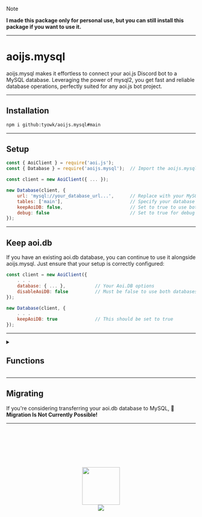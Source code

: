 > [!note]
> **I made this package only for personal use, but you can still install this package if you want to use it.**

---

# aoijs.mysql

aoijs.mysql makes it effortless to connect your aoi.js Discord bot to a MySQL database. Leveraging the power of mysql2, you get fast and reliable database operations, perfectly suited for any aoi.js bot project.</p>

---

## Installation

```bash
npm i github:tyowk/aoijs.mysql#main
```

---

## Setup

```javascript
const { AoiClient } = require('aoi.js');
const { Database } = require('aoijs.mysql');  // Import the aoijs.mysql package

const client = new AoiClient({ ... });

new Database(client, {
    url: 'mysql://your_database_url...',      // Replace with your MySQL server URI
    tables: ['main'],                         // Specify your database tables                              # default is main
    keepAoiDB: false,                         // Set to true to use both aoi.db and MySQL                  # default is false
    debug: false                              // Set to true for debug information during development      # default is false
});
```

---

## Keep aoi.db

If you have an existing aoi.db database, you can continue to use it alongside aoijs.mysql. Just ensure that your setup is correctly configured:

```javascript
const client = new AoiClient({
    . . .
    database: { ... },           // Your Aoi.DB options
    disableAoiDB: false          // Must be false to use both databases
});

new Database(client, {
    . . .
    keepAoiDB: true              // This should be set to true
});
```

---

<details>
<summary>
  
## Functions
</summary>

These 36 custom functions works like a normal existing functions *( only the name and inside the functions are different )* 

And these functions can only work if you set `keepAoiDB` to true<br><br>
```
$mysqlAdvanceCooldown
$mysqlChannelCooldown
$mysqlCloseTicket
$mysqlCooldown
$mysqlCreateTemporaryVar
$mysqlDatabasePing
$mysqlDeleteVar
$mysqlGetChannelVar
$mysqlGetCooldownTime
$mysqlGetGlobalUserVar
$mysqlGetGuildVar
$mysqlGetLeaderboardInfo
$mysqlGetMessageVar
$mysqlGetTimeout
$mysqlGetUserVar
$mysqlGetVar
$mysqlGlobalCooldown
$mysqlGlobalUserLeaderBoard
$mysqlGuildCooldown
$mysqlGuildLeaderBoard
$mysqlIsTicket
$mysqlIsVariableExist
$mysqlNewTicket
$mysqlRawLeaderboard
$mysqlResetGlobalUserVar
$mysqlResetGuildVar
$mysqlResetUserVar
$mysqlSetChannelVar
$mysqlSetGlobalUserVar
$mysqlSetGuildVar
$mysqlSetMessageVar
$mysqlSetUserVar
$mysqlSetVar
$mysqlStopTimeout
$mysqlTimeoutList
$mysqlUserLeaderBoard
```
</details>

---

## Migrating

If you're considering transferring your aoi.db database to MySQL, **🚫 Migration Is Not Currently Possible!**

---

<div align="center">
<br>
<br>
<br>
<br>
<br>
<br>
<img src="https://aoi.js.org/_astro/icon_new.C4KTn9Lv_Z232q1W.webp" width="100">
<br>
<a href="https://aoi.js.org/invite">
<img src="https://img.shields.io/discord/773352845738115102?logo=discord&logoColor=white&color=3182b0&style=for-the-badge">
</a>
</div>
